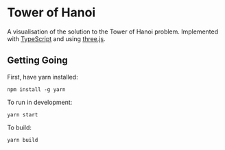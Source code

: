 # Tower of Hanoi

A visualisation of the solution to the Tower of Hanoi problem.
Implemented with [TypeScript](https://www.typescriptlang.org/) and using [three.js](https://threejs.org/).

## Getting Going

First, have yarn installed:

`npm install -g yarn`

To run in development:

`yarn start`

To build:

`yarn build`

